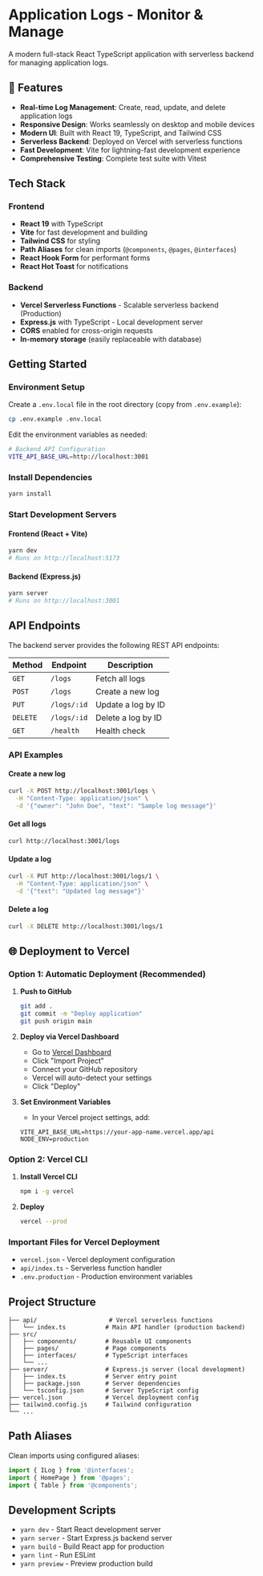 # Application Logs - Monitor & Manage

A modern full-stack React TypeScript application with serverless backend for managing application logs.

## 🚀 Features

- **Real-time Log Management**: Create, read, update, and delete application logs
- **Responsive Design**: Works seamlessly on desktop and mobile devices
- **Modern UI**: Built with React 19, TypeScript, and Tailwind CSS
- **Serverless Backend**: Deployed on Vercel with serverless functions
- **Fast Development**: Vite for lightning-fast development experience
- **Comprehensive Testing**: Complete test suite with Vitest

## Tech Stack

### Frontend
- **React 19** with TypeScript
- **Vite** for fast development and building
- **Tailwind CSS** for styling
- **Path Aliases** for clean imports (`@components`, `@pages`, `@interfaces`)
- **React Hook Form** for performant forms
- **React Hot Toast** for notifications

### Backend
- **Vercel Serverless Functions** - Scalable serverless backend (Production)
- **Express.js** with TypeScript - Local development server
- **CORS** enabled for cross-origin requests
- **In-memory storage** (easily replaceable with database)

## Getting Started

### Environment Setup
Create a `.env.local` file in the root directory (copy from `.env.example`):
```bash
cp .env.example .env.local
```

Edit the environment variables as needed:
```bash
# Backend API Configuration
VITE_API_BASE_URL=http://localhost:3001
```

### Install Dependencies
```bash
yarn install
```

### Start Development Servers

#### Frontend (React + Vite)
```bash
yarn dev
# Runs on http://localhost:5173
```

#### Backend (Express.js)
```bash
yarn server
# Runs on http://localhost:3001
```

## API Endpoints

The backend server provides the following REST API endpoints:

| Method | Endpoint | Description |
|--------|----------|-------------|
| `GET` | `/logs` | Fetch all logs |
| `POST` | `/logs` | Create a new log |
| `PUT` | `/logs/:id` | Update a log by ID |
| `DELETE` | `/logs/:id` | Delete a log by ID |
| `GET` | `/health` | Health check |

### API Examples

#### Create a new log
```bash
curl -X POST http://localhost:3001/logs \
  -H "Content-Type: application/json" \
  -d '{"owner": "John Doe", "text": "Sample log message"}'
```

#### Get all logs
```bash
curl http://localhost:3001/logs
```

#### Update a log
```bash
curl -X PUT http://localhost:3001/logs/1 \
  -H "Content-Type: application/json" \
  -d '{"text": "Updated log message"}'
```

#### Delete a log
```bash
curl -X DELETE http://localhost:3001/logs/1
```

## 🌐 Deployment to Vercel

### Option 1: Automatic Deployment (Recommended)

1. **Push to GitHub**
   ```bash
   git add .
   git commit -m "Deploy application"
   git push origin main
   ```

2. **Deploy via Vercel Dashboard**
   - Go to [Vercel Dashboard](https://vercel.com/dashboard)
   - Click "Import Project"
   - Connect your GitHub repository
   - Vercel will auto-detect your settings
   - Click "Deploy"

3. **Set Environment Variables**
   - In your Vercel project settings, add:
   ```
   VITE_API_BASE_URL=https://your-app-name.vercel.app/api
   NODE_ENV=production
   ```

### Option 2: Vercel CLI

1. **Install Vercel CLI**
   ```bash
   npm i -g vercel
   ```

2. **Deploy**
   ```bash
   vercel --prod
   ```

### Important Files for Vercel Deployment

- `vercel.json` - Vercel deployment configuration
- `api/index.ts` - Serverless function handler
- `.env.production` - Production environment variables

## Project Structure

```
├── api/                    # Vercel serverless functions
│   └── index.ts           # Main API handler (production backend)
├── src/
│   ├── components/        # Reusable UI components
│   ├── pages/             # Page components
│   ├── interfaces/        # TypeScript interfaces
│   └── ...
├── server/                # Express.js server (local development)
│   ├── index.ts           # Server entry point
│   ├── package.json       # Server dependencies
│   └── tsconfig.json      # Server TypeScript config
├── vercel.json            # Vercel deployment config
├── tailwind.config.js     # Tailwind configuration
└── ...
```

## Path Aliases

Clean imports using configured aliases:
```typescript
import { ILog } from '@interfaces';
import { HomePage } from '@pages';
import { Table } from '@components';
```

## Development Scripts

- `yarn dev` - Start React development server
- `yarn server` - Start Express.js backend server
- `yarn build` - Build React app for production
- `yarn lint` - Run ESLint
- `yarn preview` - Preview production build
